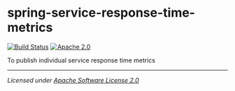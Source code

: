 # spring-service-response-time-metrics
[![Build Status](https://travis-ci.org/ascendcorp/spring-service-response-time-metrics.svg?branch=master)](https://travis-ci.org/ascendcorp/spring-service-response-time-metrics)
[![Apache 2.0](https://img.shields.io/github/license/micrometer-metrics/micrometer.svg)](http://www.apache.org/licenses/LICENSE-2.0)

To publish individual service response time metrics

-------------------------------------
_Licensed under [Apache Software License 2.0](https://www.apache.org/licenses/LICENSE-2.0)_
